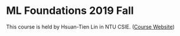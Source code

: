 # ML Foundations 2019 Fall

This course is held by Hsuan-Tien Lin in NTU CSIE. ([Course Website](https://www.csie.ntu.edu.tw/~htlin/course/mlfound19fall/))
